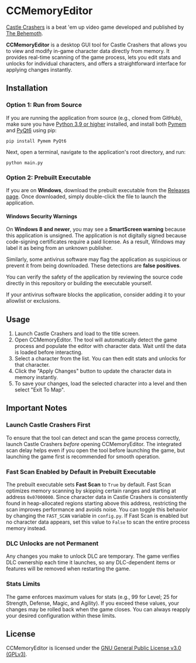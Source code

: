 # CCMemoryEditor

[Castle Crashers](https://www.castlecrashers.com/) is a beat 'em up video game developed and published by [The Behemoth](https://www.thebehemoth.com/).

**CCMemoryEditor** is a desktop GUI tool for Castle Crashers that allows you to view and modify in-game character data directly from memory. It provides real-time scanning of the game process, lets you edit stats and unlocks for individual characters, and offers a straightforward interface for applying changes instantly.

## Installation

### Option 1: Run from Source

If you are running the application from source (e.g., cloned from GitHub), make sure you have [Python 3.9 or higher](https://www.python.org/downloads/) installed, and install both [Pymem](https://pypi.org/project/Pymem/) and [PyQt6](https://pypi.org/project/PyQt6/) using pip:
```
pip install Pymem PyQt6
```
Next, open a terminal, navigate to the application's root directory, and run:
```
python main.py
```

### Option 2: Prebuilt Executable

If you are on **Windows**, download the prebuilt executable from the [Releases page](https://github.com/EigenvoidDev/CCMemoryEditor/releases). Once downloaded, simply double-click the file to launch the application.

#### Windows Security Warnings

On **Windows 8 and newer**, you may see a **SmartScreen warning** because this application is unsigned. The application is not digitally signed because code-signing certificates require a paid license. As a result, Windows may label it as being from an unknown publisher.

Similarly, some antivirus software may flag the application as suspicious or prevent it from being downloaded. These detections are **false positives**. 

You can verify the safety of the application by reviewing the source code directly in this repository or building the executable yourself.

If your antivirus software blocks the application, consider adding it to your allowlist or exclusions.

## Usage
1. Launch Castle Crashers and load to the title screen.
2. Open CCMemoryEditor. The tool will automatically detect the game process and populate the editor with character data. Wait until the data is loaded before interacting.
3. Select a character from the list. You can then edit stats and unlocks for that character.
4. Click the "Apply Changes" button to update the character data in memory instantly.
5. To save your changes, load the selected character into a level and then select "Exit To Map".

## Important Notes

### Launch Castle Crashers First
To ensure that the tool can detect and scan the game process correctly, launch Castle Crashers *before* opening CCMemoryEditor. The integrated scan delay helps even if you open the tool before launching the game, but launching the game first is recommended for smooth operation.

### Fast Scan Enabled by Default in Prebuilt Executable
The prebuilt executable sets **Fast Scan** to `True` by default. Fast Scan optimizes memory scanning by skipping certain ranges and starting at address `0x07000000`. Since character data in Castle Crashers is consistently found in heap-allocated regions starting above this address, restricting the scan improves performance and avoids noise. You can toggle this behavior by changing the `FAST_SCAN` variable in `config.py`. If Fast Scan is enabled but no character data appears, set this value to `False` to scan the entire process memory instead.

### DLC Unlocks are not Permanent
Any changes you make to unlock DLC are temporary. The game verifies DLC ownership each time it launches, so any DLC-dependent items or features will be removed when restarting the game.

### Stats Limits
The game enforces maximum values for stats (e.g., 99 for Level; 25 for Strength, Defense, Magic, and Agility). If you exceed these values, your changes may be rolled back when the game closes. You can always reapply your desired configuration within these limits.

## License


CCMemoryEditor is licensed under the [GNU General Public License v3.0 (GPLv3)](https://github.com/EigenvoidDev/CCMemoryEditor/blob/main/LICENSE).
